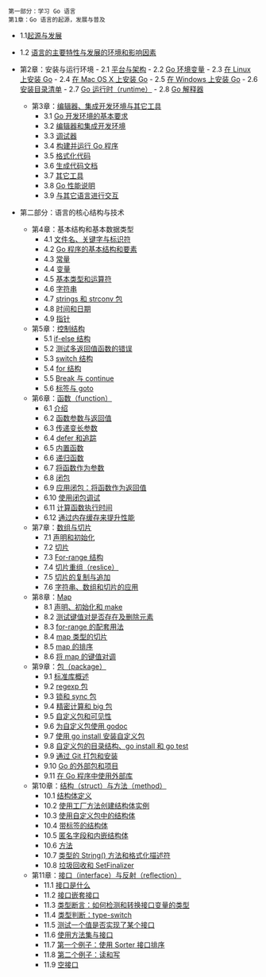     第一部分：学习 Go 语言
    第1章：Go 语言的起源，发展与普及
    
* 1.1[起源与发展](eBook/01.1.md)
- 1.2 [语言的主要特性与发展的环境和影响因素](eBook/01.2.md)

	
- 第2章：安装与运行环境
	    - 2.1 [平台与架构](eBook/02.1.md)
	    - 2.2 [Go 环境变量](eBook/02.2.md)
	    - 2.3 [在 Linux 上安装 Go](eBook/02.3.md)
	    - 2.4 [在 Mac OS X 上安装 Go](eBook/02.4.md)
	    - 2.5 [在 Windows 上安装 Go](eBook/02.5.md)
	    - 2.6 [安装目录清单](eBook/02.6.md)
	    - 2.7 [Go 运行时（runtime）](eBook/02.7.md)
	    - 2.8 [Go 解释器](eBook/02.8.md)
    - 第3章：[编辑器、集成开发环境与其它工具](eBook/03.0.md)
	    - 3.1 [Go 开发环境的基本要求](eBook/03.1.md)
	    - 3.2 [编辑器和集成开发环境](eBook/03.2.md)
	    - 3.3 [调试器](eBook/03.3.md)
	    - 3.4 [构建并运行 Go 程序](eBook/03.4.md)
	    - 3.5 [格式化代码](eBook/03.5.md)
	    - 3.6 [生成代码文档](eBook/03.6.md)
	    - 3.7 [其它工具](eBook/03.7.md)
	    - 3.8 [Go 性能说明](eBook/03.8.md)
	    - 3.9 [与其它语言进行交互](eBook/03.9.md)
- 第二部分：语言的核心结构与技术
    - 第4章：基本结构和基本数据类型
	    - 4.1 [文件名、关键字与标识符](eBook/04.1.md)
	    - 4.2 [Go 程序的基本结构和要素](eBook/04.2.md)
	    - 4.3 [常量](eBook/04.3.md)
	    - 4.4 [变量](eBook/04.4.md)
	    - 4.5 [基本类型和运算符](eBook/04.5.md)
	    - 4.6 [字符串](eBook/04.6.md)
	    - 4.7 [strings 和 strconv 包](eBook/04.7.md)
	    - 4.8 [时间和日期](eBook/04.8.md)
	    - 4.9 [指针](eBook/04.9.md)
    - 第5章：[控制结构](eBook/05.0.md)
	    - 5.1 [if-else 结构](eBook/05.1.md)
	    - 5.2 [测试多返回值函数的错误](eBook/05.2.md)
	    - 5.3 [switch 结构](eBook/05.3.md)
	    - 5.4 [for 结构](eBook/05.4.md)
	    - 5.5 [Break 与 continue](eBook/05.5.md)
	    - 5.6 [标签与 goto](eBook/05.6.md)
    - 第6章：[函数（function）](eBook/06.0.md)
	    - 6.1 [介绍](eBook/06.1.md)
	    - 6.2 [函数参数与返回值](eBook/06.2.md)
	    - 6.3 [传递变长参数](eBook/06.3.md)
	    - 6.4 [defer 和追踪](eBook/06.4.md)
	    - 6.5 [内置函数](eBook/06.5.md)
	    - 6.6 [递归函数](eBook/06.6.md)
	    - 6.7 [将函数作为参数](eBook/06.7.md)
	    - 6.8 [闭包](eBook/06.8.md)
	    - 6.9 [应用闭包：将函数作为返回值](eBook/06.9.md)
	    - 6.10 [使用闭包调试](eBook/06.10.md)
	    - 6.11 [计算函数执行时间](eBook/06.11.md)
	    - 6.12 [通过内存缓存来提升性能](eBook/06.12.md)
    - 第7章：[数组与切片](eBook/07.0.md)
	    - 7.1 [声明和初始化](eBook/07.1.md)
	    - 7.2 [切片](eBook/07.2.md)
	    - 7.3 [For-range 结构](eBook/07.3.md)
	    - 7.4 [切片重组（reslice）](eBook/07.4.md)
	    - 7.5 [切片的复制与追加](eBook/07.5.md)
		- 7.6 [字符串、数组和切片的应用](eBook/07.6.md)
	- 第8章：[Map](eBook/08.0.md)
		- 8.1 [声明、初始化和 make](eBook/08.1.md)
		- 8.2 [测试键值对是否存在及删除元素](eBook/08.2.md)
		- 8.3 [for-range 的配套用法](eBook/08.3.md)
		- 8.4 [map 类型的切片](eBook/08.4.md)
		- 8.5 [map 的排序](eBook/08.5.md)
		- 8.6 [将 map 的键值对调](eBook/08.6.md)
	- 第9章：[包（package）](eBook/09.0.md)
		- 9.1 [标准库概述](eBook/09.1.md)
		- 9.2 [regexp 包](eBook/09.2.md)
		- 9.3 [锁和 sync 包](eBook/09.3.md)
		- 9.4 [精密计算和 big 包](eBook/09.4.md)
		- 9.5 [自定义包和可见性](eBook/09.5.md)
		- 9.6 [为自定义包使用 godoc](eBook/09.6.md)
		- 9.7 [使用 go install 安装自定义包](eBook/09.7.md)
		- 9.8 [自定义包的目录结构、go install 和 go test](eBook/09.8.md)
		- 9.9 [通过 Git 打包和安装](eBook/09.9.md)
		- 9.10 [Go 的外部包和项目](eBook/09.10.md)
		- 9.11 [在 Go 程序中使用外部库](eBook/09.11.md)
	- 第10章：[结构（struct）与方法（method）](eBook/10.0.md)
	    - 10.1 [结构体定义](eBook/10.1.md)
	    - 10.2 [使用工厂方法创建结构体实例](eBook/10.2.md)
	    - 10.3 [使用自定义包中的结构体](eBook/10.3.md)
	    - 10.4 [带标签的结构体](eBook/10.4.md)
	    - 10.5 [匿名字段和内嵌结构体](eBook/10.5.md)
	    - 10.6 [方法](eBook/10.6.md)
	    - 10.7 [类型的 String() 方法和格式化描述符](eBook/10.7.md)
	    - 10.8 [垃圾回收和 SetFinalizer](eBook/10.8.md)
	- 第11章：[接口（interface）与反射（reflection）](eBook/11.0.md)
	    - 11.1 [接口是什么](eBook/11.1.md)
	    - 11.2 [接口嵌套接口](eBook/11.2.md)
	    - 11.3 [类型断言：如何检测和转换接口变量的类型](eBook/11.3.md)
	    - 11.4 [类型判断：type-switch](eBook/11.4.md)
	    - 11.5 [测试一个值是否实现了某个接口](eBook/11.5.md)
	    - 11.6 [使用方法集与接口](eBook/11.6.md)
	    - 11.7 [第一个例子：使用 Sorter 接口排序](eBook/11.7.md)
	    - 11.8 [第二个例子：读和写](eBook/11.8.md)
	    - 11.9 [空接口](eBook/11.9.md)
